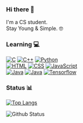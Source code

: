 ### Hi there 👋
I'm a CS student.  
Stay Young & Simple. 🤓
<!--
**driftingdream/DriftingDream** is a ✨ _special_ ✨ repository because its `README.md` (this file) appears on your GitHub profile.

Here are some ideas to get you started:

- 🔭 I’m currently working on ...
- 🌱 I’m currently learning ...
- 👯 I’m looking to collaborate on ...
- 🤔 I’m looking for help with ...
- 💬 Ask me about ...
- 📫 How to reach me: ...
- 😄 Pronouns: ...
- ⚡ Fun fact: ...
-->
### Learning 💻

[![C](https://img.shields.io/badge/-28253a?style=flat&logo=c&logoColor=lightgrey)](https://github.com/topics/c) [![C++](https://img.shields.io/badge/-C++-28253a?style=flat&?logo=c++)](https://github.com/topics/cpp) [![Python](https://img.shields.io/badge/-Python-28253a?style=flat&logo=python)](https://github.com/topics/python)   
[![HTML](https://img.shields.io/badge/-HTML-28253a?style=flat&logo=html5&logoColor=e34f26)](https://github.com/topics/html) [![CSS](https://img.shields.io/badge/-CSS-28253a?style=flat&logo=css3&logoColor=1572b6)](https://github.com/topics/css) [![JavaScript](https://img.shields.io/badge/-JavaScript-28253a?style=flat&logo=javascript)](https://github.com/topics/javascript)     
[![Java](https://img.shields.io/badge/-Java-000000?style=flat&logo=java)](https://github.com/topics/java) [![Java](https://img.shields.io/badge/-Swift-28253a?style=flat&logo=swift)](https://github.com/topics/swift) [![Tensorflow](https://img.shields.io/badge/-Tensorflow-28253a?style=flat&logo=tensorflow)](https://github.com/topics/tensorflow)  

### Status 📊
[![Top Langs](https://github-readme-stats.vercel.app/api/top-langs/?username=roaming-debug&layout=compact)](https://github.com/anuraghazra/github-readme-stats)

![Github Status](https://github-readme-stats.vercel.app/api?username=roaming-debug&show_icons=true)


